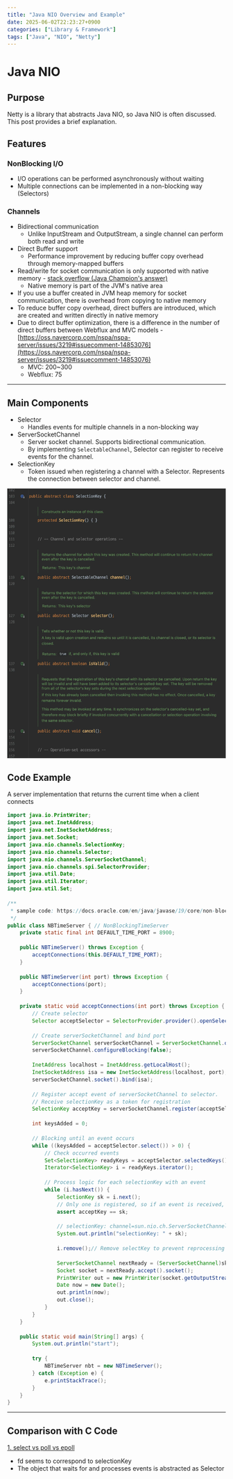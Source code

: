 ```yaml
---
title: "Java NIO Overview and Example"
date: 2025-06-02T22:23:27+0900
categories: ["Library & Framework"]
tags: ["Java", "NIO", "Netty"]
---
```


# Java NIO

## Purpose

Netty is a library that abstracts Java NIO, so Java NIO is often discussed. This post provides a brief explanation.

## Features

### NonBlocking I/O

- I/O operations can be performed asynchronously without waiting
- Multiple connections can be implemented in a non-blocking way (Selectors)

### Channels

- Bidirectional communication
    - Unlike InputStream and OutputStream, a single channel can perform both read and write
- Direct Buffer support
    - Performance improvement by reducing buffer copy overhead through memory-mapped buffers
- Read/write for socket communication is only supported with native memory - [stack overflow (Java Champion's answer)](https://stackoverflow.com/a/52791791/28307788)
    - Native memory is part of the JVM's native area
- If you use a buffer created in JVM heap memory for socket communication, there is overhead from copying to native memory
- To reduce buffer copy overhead, direct buffers are introduced, which are created and written directly in native memory
- Due to direct buffer optimization, there is a difference in the number of direct buffers between Webflux and MVC models - [https://oss.navercorp.com/nspa/nspa-server/issues/3219#issuecomment-14853076](https://oss.navercorp.com/nspa/nspa-server/issues/3219#issuecomment-14853076)
    - MVC: 200~300
    - Webflux: 75

---

## Main Components

- Selector
    - Handles events for multiple channels in a non-blocking way
- ServerSocketChannel
    - Server socket channel. Supports bidirectional communication.
    - By implementing `SelectableChannel`, Selector can register to receive events for the channel.
- SelectionKey
    - Token issued when registering a channel with a Selector. Represents the connection between selector and channel.

![img1](img1.png)

## Code Example

A server implementation that returns the current time when a client connects

```java
import java.io.PrintWriter;
import java.net.InetAddress;
import java.net.InetSocketAddress;
import java.net.Socket;
import java.nio.channels.SelectionKey;
import java.nio.channels.Selector;
import java.nio.channels.ServerSocketChannel;
import java.nio.channels.spi.SelectorProvider;
import java.util.Date;
import java.util.Iterator;
import java.util.Set;

/**
 * sample code: https://docs.oracle.com/en/java/javase/19/core/non-blocking-time-server-nio-example.html
 */
public class NBTimeServer { // NonBlockingTimeServer
	private static final int DEFAULT_TIME_PORT = 8900;

	public NBTimeServer() throws Exception {
		acceptConnections(this.DEFAULT_TIME_PORT);
	}

	public NBTimeServer(int port) throws Exception {
		acceptConnections(port);
	}

	private static void acceptConnections(int port) throws Exception {
		// Create selector
		Selector acceptSelector = SelectorProvider.provider().openSelector();

		// Create serverSocketChannel and bind port
		ServerSocketChannel serverSocketChannel = ServerSocketChannel.open();
		serverSocketChannel.configureBlocking(false);

		InetAddress localhost = InetAddress.getLocalHost();
		InetSocketAddress isa = new InetSocketAddress(localhost, port);
		serverSocketChannel.socket().bind(isa);

		// Register accept event of serverSocketChannel to selector.
		// Receive selectionKey as a token for registration
		SelectionKey acceptKey = serverSocketChannel.register(acceptSelector, SelectionKey.OP_ACCEPT);

		int keysAdded = 0;

		// Blocking until an event occurs
		while ((keysAdded = acceptSelector.select()) > 0) {
			// Check occurred events
			Set<SelectionKey> readyKeys = acceptSelector.selectedKeys();
			Iterator<SelectionKey> i = readyKeys.iterator();

			// Process logic for each selectionKey with an event
			while (i.hasNext()) {
				SelectionKey sk = i.next();
				// Only one is registered, so if an event is received, it is the same as the selectionKey received at registration
				assert acceptKey == sk;

				// selectionKey: channel=sun.nio.ch.ServerSocketChannelImpl[/127.0.0.1:8900], selector=sun.nio.ch.KQueueSelectorImpl@57829d67, interestOps=16, readyOps=16
				System.out.println("selectionKey: " + sk);

				i.remove();// Remove selectKey to prevent reprocessing

				ServerSocketChannel nextReady = (ServerSocketChannel)sk.channel();
				Socket socket = nextReady.accept().socket();
				PrintWriter out = new PrintWriter(socket.getOutputStream(), true);
				Date now = new Date();
				out.println(now);
				out.close();
			}
		}
	}

	public static void main(String[] args) {
		System.out.println("start");

		try {
			NBTimeServer nbt = new NBTimeServer();
		} catch (Exception e) {
			e.printStackTrace();
		}
	}
}
```

---

## Comparison with C Code

[1. select vs poll vs epoll](https://wiki.navercorp.com/spaces/NEWSHOPNAPP/pages/3045520557/1.+select+vs+poll+vs+epoll)

- fd seems to correspond to selectionKey
- The object that waits for and processes events is abstracted as Selector 